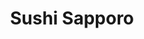 ---
layout: place
title: "Sushi Sapporo"
permalink: /oregon/portland/sushi-sapporo.html
stateAbbr: OR
stateName: Oregon
cityName: Portland
place_id: ChIJ8-HnN7ehlVQRsgjBPJ-DBKI
photos:
  - name: >-
      places/ChIJ8-HnN7ehlVQRsgjBPJ-DBKI/photos/AeeoHcJrlynLRuzCHFA-KNVaqo-5JBeLRi8y7_b2Nu1W11vOdqisM-h23OQFt5XhzHDfnzcZeXL-sINwsKb1a148wXCYJegOq3TqMgDOHGzz4jwA1nkCcsrjOAzF5jP6km1MaXWKEVa8syeYQ9jqOfhWvhLRDImXxlfsKoDcMJCdQZ7D-Onse1Fb7TbuiNOW3v1dUm_sxOgxExP6uZBRjKLnSeVFKNYeMwkqiqoGt7NpR2SiYrA6buEF4v--YlhBjpwilr345D5OZJ3BXs8LOptpmRetzMnPd5j-yKimbkOk5y3jQg
    widthPx: 4000
    heightPx: 3000
    authorAttributions:
      - displayName: Sushi Sapporo
        uri: https://maps.google.com/maps/contrib/113555346063908954681
        photoUri: >-
          https://lh3.googleusercontent.com/a-/ALV-UjWvpSjKdbl64WE36-croXdBsgGoDtIShBJGJzE1UGVXmBu42107=s100-p-k-no-mo
    flagContentUri: >-
      https://www.google.com/local/imagery/report/?cb_client=maps_api_places.places_api&image_key=!1e10!2sAF1QipNGHa_nWFBIy5RkRwrMqE3Iq7zeelL-k04BppD6&hl=en-US
    googleMapsUri: >-
      https://www.google.com/maps/place//data=!3m4!1e2!3m2!1sAF1QipNGHa_nWFBIy5RkRwrMqE3Iq7zeelL-k04BppD6!2e10!4m2!3m1!1s0x5495a1b737e7e1f3:0xa204839f3cc108b2
  - name: >-
      places/ChIJ8-HnN7ehlVQRsgjBPJ-DBKI/photos/AeeoHcJZ7Y5A5me0dOaBzYccy8XDsyiR7rWXWTVnVJ4YOAka4mqM-ZZ4kKSxJcGvVMH64LlX6WHnyyVJbJ60dqCFXokTRr93FfyFMoaNYpNfK9KpL13gfvOtJfVvt-mRvGAtD5F7yQ2lIM4QqG2I27ihaJDdzwX-scHoRiRnT3hyP7yCtdo4hmCihhEZ5-dkMJsjMc22ZFTAEXu40fMKj9gnE0cE0j04fFeohabxiH_mmNafV9qtiAsB0GwU-mzL-6EB9U5vz8yjUTR9KtVBKWF5ihJ8G5oFyZ3Qxm_2ilSBinjlWA
    widthPx: 4800
    heightPx: 3200
    authorAttributions:
      - displayName: Sushi Sapporo
        uri: https://maps.google.com/maps/contrib/113555346063908954681
        photoUri: >-
          https://lh3.googleusercontent.com/a-/ALV-UjWvpSjKdbl64WE36-croXdBsgGoDtIShBJGJzE1UGVXmBu42107=s100-p-k-no-mo
    flagContentUri: >-
      https://www.google.com/local/imagery/report/?cb_client=maps_api_places.places_api&image_key=!1e10!2sAF1QipPU-XEAe-tTCcZ3DKd1dDjsuM5ZxnOL1pBTNlac&hl=en-US
    googleMapsUri: >-
      https://www.google.com/maps/place//data=!3m4!1e2!3m2!1sAF1QipPU-XEAe-tTCcZ3DKd1dDjsuM5ZxnOL1pBTNlac!2e10!4m2!3m1!1s0x5495a1b737e7e1f3:0xa204839f3cc108b2
  - name: >-
      places/ChIJ8-HnN7ehlVQRsgjBPJ-DBKI/photos/AeeoHcJwasL5yFCnXfxtHAtAn-NmtwWSAC8g4-ZjlOyrVlL-3cSOwk7xnLZm80_CfIq-s4cbYqgc7FSUZCczFsLGQ4ocTrvCqTOR_OhByi3y_rBmVUHTnNB6Zhi6JgB4w6vhIVJ4VlZzFtcONTywa8OgdaaZfr7by_jpWQaBXZno8siFS-zm3DFchqLsM8AymOPHKj-LUTSn16ibpXLlxrwULZag1ICl8d-yHYODn88cr8MygSbwNr_b2lp1agLGsPtfnVulaoRLzNfN91svPsGpxeB_UhrOZzS1nAl-KngK35KRRwjPbcdDW_5QlYpAwqH50Mv1LhPNdueLPUGICPpV4qVvIqqURXi37LFrpfvuy67Gg62JaiI6tC58IEuGPYUpjTrbD-Rs1C8i9J0Ecjdn4aUkK4VMkhB0lXpnE3x0uAcOlw
    widthPx: 3024
    heightPx: 3024
    authorAttributions:
      - displayName: Angela H.
        uri: https://maps.google.com/maps/contrib/117331179986712098119
        photoUri: >-
          https://lh3.googleusercontent.com/a/ACg8ocKb_vt_cjeeOv8IXeoxDrf3eFN-h4-p445xFMkk4z2wNRoOTA=s100-p-k-no-mo
    flagContentUri: >-
      https://www.google.com/local/imagery/report/?cb_client=maps_api_places.places_api&image_key=!1e10!2sCIHM0ogKEICAgICO8NPvbg&hl=en-US
    googleMapsUri: >-
      https://www.google.com/maps/place//data=!3m4!1e2!3m2!1sCIHM0ogKEICAgICO8NPvbg!2e10!4m2!3m1!1s0x5495a1b737e7e1f3:0xa204839f3cc108b2
  - name: >-
      places/ChIJ8-HnN7ehlVQRsgjBPJ-DBKI/photos/AeeoHcJIDv8aN7kE4n34WxUmKjd2cuk585igiP8Enf1Eoay1LbFP5RAnNxLltAQXlDZkpLZ4BAVdZTt6svCwjgjOCFXkx4_T31WU5_gk4qFessQSNeEu5A4IZg0iDWtP34W9gi1kvO8QNhs83xIyOhKyIqEIpItXqA-Bdx1U1qSCzOZHKbNJUsY_qKyyuG2_rxyWo7qKNxnWyuSO8ofr7H4qxlnBi-7roRQrw6eiUOOVtXzalfUHn8n9UJg63kCmFEAayU1h-9vIdP5dXOzYJ-7LQQiq4IM_4G-xgsKVvzae-6_wWAMu1DGbuH47QZcPV5uCCuqDDaMgbzat2ths86q_mu3yeafQKPRnjbB2_Wd2EVcvDMPgcb3M5MDQFNqnT0ncalw0B8wklc94pJZo7G-AM0hEqC-3ochNpj1q2yGTk_lyK2o
    widthPx: 4032
    heightPx: 3024
    authorAttributions:
      - displayName: ChillyChip
        uri: https://maps.google.com/maps/contrib/103846649410286067370
        photoUri: >-
          https://lh3.googleusercontent.com/a-/ALV-UjUGU8TzxdhFl-42HbRzupT0SCm1pxKK7HY8RhUyKWh2XYQCczE=s100-p-k-no-mo
    flagContentUri: >-
      https://www.google.com/local/imagery/report/?cb_client=maps_api_places.places_api&image_key=!1e10!2sCIHM0ogKEICAgICTx-GOjQE&hl=en-US
    googleMapsUri: >-
      https://www.google.com/maps/place//data=!3m4!1e2!3m2!1sCIHM0ogKEICAgICTx-GOjQE!2e10!4m2!3m1!1s0x5495a1b737e7e1f3:0xa204839f3cc108b2
  - name: >-
      places/ChIJ8-HnN7ehlVQRsgjBPJ-DBKI/photos/AeeoHcL7rGU-J7TR7_AWKs3PAd_bgR9es1W7dSYVk3hmqt5hhiC9Bho2PzVUG67eaG-CUMj9opwmqyYv5419UFjUSM5x4F7Ug20_I21h3OzYPV2osc-PLuvGhShfRGXgCSXfJCfkc8zwYt1h1aeNsU-6U3TrU89k6m27XGHjIzbQ7P0FB1bZd5WGuu9PT91JFK56deuTy8kPgr_gC0gYpudlnWjRhk9DyQZcY3lmOs-K5xbR0e4LaWsfwjQT8R84MnrLulFiyMPPI0S5yXRqSUlMYHCJQlUU1icoQZ4mzBSINZ8w1vy1mMd9imWLdEUUMqua0KTg0vZCKn0LbiNlrNXc0r96__eB7geY3KASEsPJagHbQp0tUWUi8JASyMCyVsQYOP3eOfN06SY346RavOylMa8yLig_mETSdf3jGWwsTpE
    widthPx: 4032
    heightPx: 3024
    authorAttributions:
      - displayName: Emma
        uri: https://maps.google.com/maps/contrib/104711942780334457123
        photoUri: >-
          https://lh3.googleusercontent.com/a-/ALV-UjW0gTwcTaYQedLmdnyNfb3j2Hpp0Q6-JZ8GsT80z_33OVEmHSJnHQ=s100-p-k-no-mo
    flagContentUri: >-
      https://www.google.com/local/imagery/report/?cb_client=maps_api_places.places_api&image_key=!1e10!2sCIHM0ogKEICAgICBub2XDA&hl=en-US
    googleMapsUri: >-
      https://www.google.com/maps/place//data=!3m4!1e2!3m2!1sCIHM0ogKEICAgICBub2XDA!2e10!4m2!3m1!1s0x5495a1b737e7e1f3:0xa204839f3cc108b2
  - name: >-
      places/ChIJ8-HnN7ehlVQRsgjBPJ-DBKI/photos/AeeoHcKQJ7yT22xBGWPw7c8_Vuqe6qsc1dtc1K9XZvfgDSWMnAqrgBv42h_e6_JMy-CJPXaidT4o8--u8PvfyB-R_OMXt7y7fJ0G9f4_zHhq12emuJrNo53FGp6d1BeKhktctNiQ4erB_cP1novNHAcNADqL0wJRzrF3jT6KvzfSPuZesammnMEfFVB1pyuk9GBYSp28jCI_fDfKBh3TPqyOZmQj3iELITMPiRAE325tHG4vpbilz3pJyouzbTEy-JlQweaNlskCVvwAwSPbDsNMxwIA99LJBw8RcpOsN1GHnFit2VR7VohjUY0SA3FMr8CKqk01nAxoaa9Eq7MvyMg_NY2buTlqB_iOtu6jmVwrUWLGwasURajn8sGsAFM9ywp9Vdm4HM6BsSmW1yl4JCuXWtvdCF25XoDHCO338eO6xnM
    widthPx: 4032
    heightPx: 3024
    authorAttributions:
      - displayName: Christina Hungerford
        uri: https://maps.google.com/maps/contrib/101496164340707425342
        photoUri: >-
          https://lh3.googleusercontent.com/a/ACg8ocI31jPAT2CkHc0XtHutERX7MbsB69mLQfUGKIAMiq6pYqguTq1O=s100-p-k-no-mo
    flagContentUri: >-
      https://www.google.com/local/imagery/report/?cb_client=maps_api_places.places_api&image_key=!1e10!2sCIHM0ogKEICAgID_1vKxTw&hl=en-US
    googleMapsUri: >-
      https://www.google.com/maps/place//data=!3m4!1e2!3m2!1sCIHM0ogKEICAgID_1vKxTw!2e10!4m2!3m1!1s0x5495a1b737e7e1f3:0xa204839f3cc108b2
  - name: >-
      places/ChIJ8-HnN7ehlVQRsgjBPJ-DBKI/photos/AeeoHcJktPQhHFt9Xm0EZTQAhrQT1kkI7aH5yh0i8i_EPSA-ynS-GkH-pQGPzT1DuoqVphgjR6_5wSAs7l6Pg4Qhiy1YbisyGdEkLH89i2pXV9h6aCU8mgTbIwDot7iFrVu7mjv8wm50MFFcOdKfgcXG8x1kokyj8b6bame_StQeVQYMYCGXZ-dmcUU0hID68ADoCwFrLCf7a7vBG8wKBF36rQ-AmNXF0gJ_YcCnLaNhuVl6m_PYJDxmZPNTuJmEFMloJRl7d10vpIdoyzXI8hnFMPzhhxMgBFEgX0Fy_CsCOqoEYA
    widthPx: 4800
    heightPx: 3200
    authorAttributions:
      - displayName: Sushi Sapporo
        uri: https://maps.google.com/maps/contrib/113555346063908954681
        photoUri: >-
          https://lh3.googleusercontent.com/a-/ALV-UjWvpSjKdbl64WE36-croXdBsgGoDtIShBJGJzE1UGVXmBu42107=s100-p-k-no-mo
    flagContentUri: >-
      https://www.google.com/local/imagery/report/?cb_client=maps_api_places.places_api&image_key=!1e10!2sAF1QipMqXs7mcOqJhfgau_8Ie0XpfrKE1fjxk45ZY-xu&hl=en-US
    googleMapsUri: >-
      https://www.google.com/maps/place//data=!3m4!1e2!3m2!1sAF1QipMqXs7mcOqJhfgau_8Ie0XpfrKE1fjxk45ZY-xu!2e10!4m2!3m1!1s0x5495a1b737e7e1f3:0xa204839f3cc108b2
  - name: >-
      places/ChIJ8-HnN7ehlVQRsgjBPJ-DBKI/photos/AeeoHcKY2wYRngNpHATaCVPAGUW-bmqCm1lwsOwAkBzVi0OQYHOlfc6b-ACrCvVKElR-V3C8s7n13nfGvv4I50xb-kYv3DMzyu-9XnQppEyQqbohp7d0hVqRuxBoIkaf21Yo20-m1f7DcKhTic8KbMzHNCC7A-Dfj4BdFtds8miyi7u4q5mpFcZ-cw2Ao4t-fu4KzszhEm5hROrcCUp2CafwDgazKm_Bfo63u7pW2YQAX62h4ci2AOY0eliGSzkGrr3rCfqu-ImIxcFVuX_ddTo31om2r6UUcZsvfLPc8deElBQUZSdoX3Nx9w_4kalBsD1FU6dWPF5sDXCHsQcn7XG6vPh6pi3I2lr6mh9RSYO86tmzbnYIPS3gNjnEhbBYbpAVVLb5oRigVG2eTct3ECK4pxudZ0TD1WGQLRwmC-W8UKmjam-n
    widthPx: 2252
    heightPx: 4000
    authorAttributions:
      - displayName: Luna K
        uri: https://maps.google.com/maps/contrib/115964651042935756139
        photoUri: >-
          https://lh3.googleusercontent.com/a-/ALV-UjVWtpMeqe0hFs1jMkcvtsf12fRbIEgNfgW4xxfAk2SotAZMzNkO1A=s100-p-k-no-mo
    flagContentUri: >-
      https://www.google.com/local/imagery/report/?cb_client=maps_api_places.places_api&image_key=!1e10!2sCIHM0ogKEICAgID98oiv_wE&hl=en-US
    googleMapsUri: >-
      https://www.google.com/maps/place//data=!3m4!1e2!3m2!1sCIHM0ogKEICAgID98oiv_wE!2e10!4m2!3m1!1s0x5495a1b737e7e1f3:0xa204839f3cc108b2
  - name: >-
      places/ChIJ8-HnN7ehlVQRsgjBPJ-DBKI/photos/AeeoHcKU1V56dW_gD45dz8zzS1aw0M5cJ396y5VlGBbx7EtshQIUjAAZl_dnk-NGMfkuRsR8o9OdqbKblZXiP5DG3vLYqmJJNhZdhaTLKOFm3iG8R6_0fo_2UtCeVX1JrwqUxPTRt65ZnsKOa-rKjvBVDm3mQ26EzD5243Br4Bziq1va4eJKhKxYOImH_n3NEQhLNQnXRLbcib7MOlCe_jgyL6xuGvtgQEkFxxDBBfgq1ROiZYJNqnDkqOD0mxffxBu0bhlgQVsmzl11K30boebd_Amy6D4PxbpyFq59Myqf-F_QZof7VUqRjYCSYA7mB2JKSo9InjuDIkAlnzf9vO3_H9VynUtnpoBDEKGRaTtR75lme6PmBMePv99peuuR3TYsMZRdOOmy79uzGRTaFiIvxfOkB1qYg8ldEIOo_KeMgaoKMaHA
    widthPx: 4032
    heightPx: 3024
    authorAttributions:
      - displayName: Victoria Lysenko
        uri: https://maps.google.com/maps/contrib/101337723444796752815
        photoUri: >-
          https://lh3.googleusercontent.com/a-/ALV-UjXroJpnH96UcGZDrfy1H21cLFWrBbSgiS8jfaUPJBwLQ7_o1o0=s100-p-k-no-mo
    flagContentUri: >-
      https://www.google.com/local/imagery/report/?cb_client=maps_api_places.places_api&image_key=!1e10!2sCIHM0ogKEICAgIC_t5v4iAE&hl=en-US
    googleMapsUri: >-
      https://www.google.com/maps/place//data=!3m4!1e2!3m2!1sCIHM0ogKEICAgIC_t5v4iAE!2e10!4m2!3m1!1s0x5495a1b737e7e1f3:0xa204839f3cc108b2
  - name: >-
      places/ChIJ8-HnN7ehlVQRsgjBPJ-DBKI/photos/AeeoHcJrBY7ldAsGBkqnYU2jv53qhIHpCNbhpJCXhBpAfHGSLIO-_xXym5BuTE5-2MdGUxS6-HEEhArycy0rb3itzH1K3kcOSARyOCjrQSV399lSZSaEl6W2ZkZHDgO0n6P7s1k5DNRu6kkvwWi4kb3g1qOk0a0jvfOcnZ2wEY3zWXg5_D98MYjUOhbHxGau3dXh9oGM_QB4mKDzv2StSdVGjlBKlXzIJAOmxhPT7tChaY2mq7pQlAZaYKc7pzxM9yue80l9uo3M9rApIcbVGh4oqnZ4bfsIj0YhEQmItNst4b1UxdUX5J8Cad1olbM9w3a-KcDlcmcDlvxGcZ3olIBFawILxgkTK4Gr7CrdPx89jXQ0ZZsJLBi1tDzyaqHa1G0BegrqM-s1RPmrma9WyNHwsd2AgNXlqce2N3qpbUc5ybk
    widthPx: 4032
    heightPx: 3024
    authorAttributions:
      - displayName: Victoria Lysenko
        uri: https://maps.google.com/maps/contrib/101337723444796752815
        photoUri: >-
          https://lh3.googleusercontent.com/a-/ALV-UjXroJpnH96UcGZDrfy1H21cLFWrBbSgiS8jfaUPJBwLQ7_o1o0=s100-p-k-no-mo
    flagContentUri: >-
      https://www.google.com/local/imagery/report/?cb_client=maps_api_places.places_api&image_key=!1e10!2sCIHM0ogKEICAgIC_t5v4cA&hl=en-US
    googleMapsUri: >-
      https://www.google.com/maps/place//data=!3m4!1e2!3m2!1sCIHM0ogKEICAgIC_t5v4cA!2e10!4m2!3m1!1s0x5495a1b737e7e1f3:0xa204839f3cc108b2
address: 9738 SE Washington St m, Portland, OR 97216, USA
street: 9738 SE Washington St m
city: Portland
state: OR
zip: '97216'
country: USA
neighborhood: Hazelwood
latitude: '45.517531'
longitude: '-122.563069'
accessibility_options:
  wheelchairAccessibleParking: true
  wheelchairAccessibleEntrance: true
  wheelchairAccessibleRestroom: true
  wheelchairAccessibleSeating: true
business_status: OPERATIONAL
name: Sushi Sapporo
google_maps_links:
  directionsUri: >-
    https://www.google.com/maps/dir//''/data=!4m7!4m6!1m1!4e2!1m2!1m1!1s0x5495a1b737e7e1f3:0xa204839f3cc108b2!3e0
  placeUri: https://maps.google.com/?cid=11674600853993490610
  writeAReviewUri: >-
    https://www.google.com/maps/place//data=!4m3!3m2!1s0x5495a1b737e7e1f3:0xa204839f3cc108b2!12e1
  reviewsUri: >-
    https://www.google.com/maps/place//data=!4m4!3m3!1s0x5495a1b737e7e1f3:0xa204839f3cc108b2!9m1!1b1
  photosUri: >-
    https://www.google.com/maps/place//data=!4m3!3m2!1s0x5495a1b737e7e1f3:0xa204839f3cc108b2!10e5
primary_type: Sushi Restaurant
opening_hours:
  regular: null
  current: null
secondary_opening_hours:
  regular:
    weekdayDescriptions: null
    type: null
  current:
    weekdayDescriptions: null
    type: null
phone: null
price_level: null
price_range: null
rating: null
rating_count: 0
website: null
description: null
reviews: null
parking_options: null
payment_options: null
allow_dogs: null
curbside_pickup: null
delivery: null
dine_in: null
good_for_children: null
good_for_groups: null
good_for_sports: null
live_music: null
menu_for_children: null
outdoor_seating: null
reservable: null
restroom: null
serves_beer: null
serves_breakfast: null
serves_brunch: null
serves_cocktails: null
serves_coffee: null
serves_dinner: null
serves_dessert: null
serves_lunch: null
serves_vegetarian_food: null
serves_wine: null
takeout: null

---